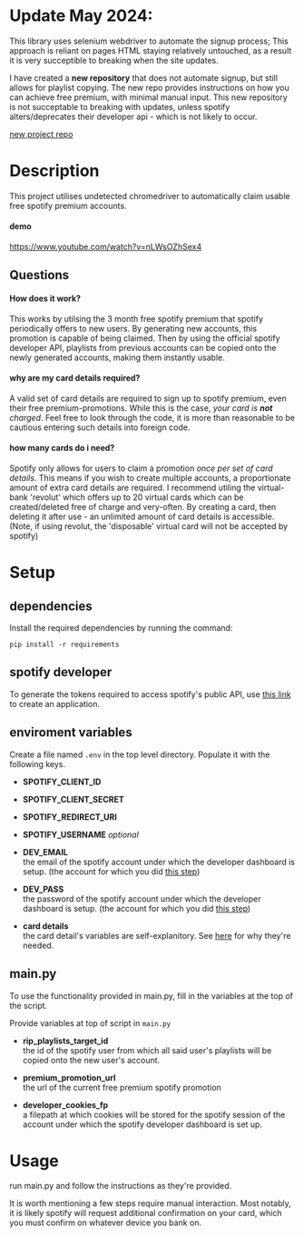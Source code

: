 # Update May 2024:

This library uses selenium webdriver to automate the signup process; This approach is reliant on pages HTML staying relatively untouched, as a result it is very succeptible to breaking when the site updates.

I have created a **new repository** that does not automate signup, but still allows for playlist copying. The new repo provides instructions on how you can achieve free premium, with minimal manual input. This new repository is not succeptable to breaking with updates, unless spotify alters/deprecates their developer api - which is not likely to occur.

[new project repo](https://github.com/FlynnHillier/spotify-playlist-copy)




# Description
This project utilises undetected chromedriver to automatically claim usable free spotify premium accounts.

#### demo
https://www.youtube.com/watch?v=nLWsOZhSex4

## Questions
#### How does it work?
This works by utilsing the 3 month free spotify premium that spotify periodically offers to new users. By generating new accounts, this promotion is capable of being claimed. Then by using the official spotify developer API, playlists from previous accounts can be copied onto the newly generated accounts, making them instantly usable.

#### why are my card details required?
A valid set of card details are required to sign up to spotify premium, even their free premium-promotions. While this is the case, *your card is* __*not*__ *charged*. Feel free to look through the code, it is more than reasonable to be cautious entering such details into foreign code.

#### how many cards do i need?
Spotify only allows for users to claim a promotion *once per set of card details*. This means if you wish to create multiple accounts, a proportionate amount of extra card details are required. I recommend utiling the virtual-bank 'revolut' which offers up to 20 virtual cards which can be created/deleted free of charge and very-often. By creating a card, then deleting it after use - an unlimited amount of card details is accessible. (Note, if using revolut, the 'disposable' virtual card will not be accepted by spotify)


# Setup

## dependencies
Install the required dependencies by running the command:

`pip install -r requirements`


## spotify developer
To generate the tokens required to access spotify's public API, use [this link](https://developer.spotify.com/dashboard/create) to create an application.


## enviroment variables
Create a file named `.env` in the top level directory. Populate it with the following keys.
- **SPOTIFY_CLIENT_ID**
- **SPOTIFY_CLIENT_SECRET**
- **SPOTIFY_REDIRECT_URI**
- **SPOTIFY_USERNAME** *optional*
- **DEV_EMAIL**\
the email of the spotify account under which the developer dashboard is setup. (the account for which you did [this step](#spotify-developer))

- **DEV_PASS**\
the password of the spotify account under which the developer dashboard is setup. (the account for which you did [this step](#spotify-developer))

- **card details**\
the card detail's variables are self-explanitory. See [here](#why-are-my-card-details-required) for why they're needed.

## main.py
To use the functionality provided in main.py, fill in the variables at the top of the script.

Provide variables at top of script in `main.py`

- **rip_playlists_target_id**\
the id of the spotify user from which all said user's playlists will be copied onto the new user's account.
- **premium_promotion_url**\
the url of the current free premium spotify promotion

- **developer_cookies_fp**\
a filepath at which cookies will be stored for the spotify session of the account under which the spotify developer dashboard is set up.



# Usage
run main.py and follow the instructions as they're provided.

It is worth mentioning a few steps require manual interaction. Most notably, it is likely spotify will request additional confirmation on your card, which you must confirm on whatever device you bank on.
